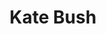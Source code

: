 ---
title: "Kate Bush"
summary: "Highly distinctive singer/songwriter, born July 30th, 1958 in Bexleyheath, London, UK. Bush was signed to EMI at age 16 after heard her work and helped her produce a demo tape. In 1978 , her debut single \"Wuthering Heights\" reached #1 in four countries. She has maintained a large cult following ever since. Bush's most prolific creative period was between 1978 to 1993, with a release of new material and new albums every few years. After the 1993 release of \"The Red Shoes,\" she began an extended break from public view, and devoted time to her family. \"Aerial,\" Bush's first album in 12 years, was released in November 2005, preceded by single \"King Of The Mountain\". In 2011, two Kate Bush albums were released: \"Director's Cut,\" a reworking of several songs from \"The Sensual World\" and \"The Red Shoes,\" and \"50 Words for Snow,\" an album of new music. In 2014, Bush performed in a series of live concerts in London, her first concerts in decades. All performances of the show, called \"Before The Dawn,\" sold out in minutes. She was appointed Commander of the Most Excellent Order of the British Empire in the 2013 New Year Honours for services to music."
image: "kate-bush.jpg"
apple_music_artist_url: "None"
---